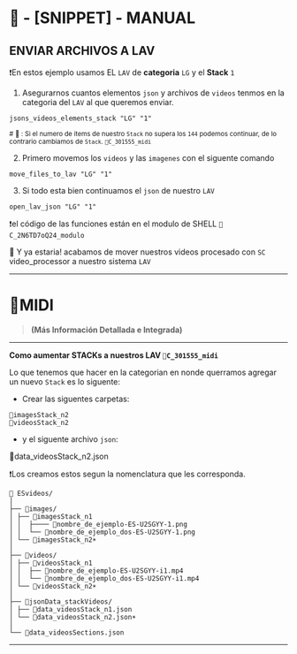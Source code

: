 # 🧩 - [SNIPPET] - MANUAL


## ENVIAR ARCHIVOS A LAV

❗En estos ejemplo usamos EL `LAV` de **categoria** `LG` y el **Stack** `1`

1. Asegurarnos cuantos elementos `json` y archivos de `videos` tenmos en la categoria del `LAV` al que queremos enviar.

~~~
jsons_videos_elements_stack "LG" "1"
~~~

<sup># 💬 : Si el numero de items de nuestro `Stack` no supera los `144` podemos continuar, de lo contrario cambiamos de `Stack`. `🚩C_301555_midi`</sup>

2. Primero movemos los `videos` y las `imagenes` con el siguente comando

~~~
move_files_to_lav "LG" "1"
~~~

3. Si todo esta bien continuamos el `json` de nuestro `LAV`

~~~
open_lav_json "LG" "1"
~~~

❗el código de las funciones están en el modulo de SHELL `🧾C_2N6TD7oQ24_modulo`

🌟 Y ya estaria! acabamos de mover nuestros videos procesado con `SC` video_processor a nuestro sistema `LAV`

---

# 🚩MIDI

> **(Más Información Detallada e Integrada)**

---

**Como aumentar STACKs a nuestros LAV `🚩C_301555_midi`**<br>

Lo que tenemos que hacer en la categorian en nonde querramos agregar un nuevo `Stack` es lo siguente:<br>
- Crear las siguentes carpetas:

`📁imagesStack_n2`<br>
`📁videosStack_n2`

- y el siguente archivo `json`:

📄data_videosStack_n2.json

❗Los creamos estos segun la nomenclatura que les corresponda.

~~~
📁 ESvideos/
│
├── 📁images/
│ ├── 📁imagesStack_n1
│ │  ├──── 📄nombre_de_ejemplo-ES-U2SGYY-1.png
│ │  └── 📄nombre_de_ejemplo_dos-ES-U2SGYY-1.png
│ └── 📁imagesStack_n2☀️
│
├── 📁videos/
│ ├── 📁videosStack_n1
│ │  ├── 📄nombre_de_ejemplo-ES-U2SGYY-i1.mp4
│ │  └── 📄nombre_de_ejemplo_dos-ES-U2SGYY-i1.mp4
│ └── 📁videosStack_n2☀️
│
├── 📁jsonData_stackVideos/
│ ├── 📄data_videosStack_n1.json
│ └── 📄data_videosStack_n2.json☀️
│
└── 📄data_videosSections.json
~~~

---